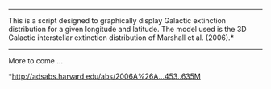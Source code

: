 *********************************************** 
This is a script designed to graphically display Galactic extinction
distribution for a given longitude and latitude. The model used is the 3D
Galactic interstellar extinction distribution of Marshall et al. (2006).*
*********************************************** 

More to come ...

*http://adsabs.harvard.edu/abs/2006A%26A...453..635M
